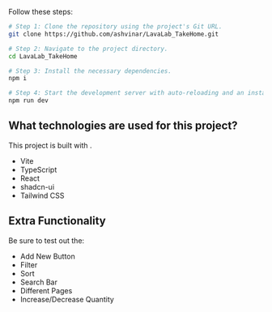 
Follow these steps:

```sh
# Step 1: Clone the repository using the project's Git URL.
git clone https://github.com/ashvinar/LavaLab_TakeHome.git

# Step 2: Navigate to the project directory.
cd LavaLab_TakeHome

# Step 3: Install the necessary dependencies.
npm i

# Step 4: Start the development server with auto-reloading and an instant preview.
npm run dev
```

## What technologies are used for this project?

This project is built with .

- Vite
- TypeScript
- React
- shadcn-ui
- Tailwind CSS

## Extra Functionality

Be sure to test out the:

- Add New Button
- Filter
- Sort
- Search Bar
- Different Pages
- Increase/Decrease Quantity

